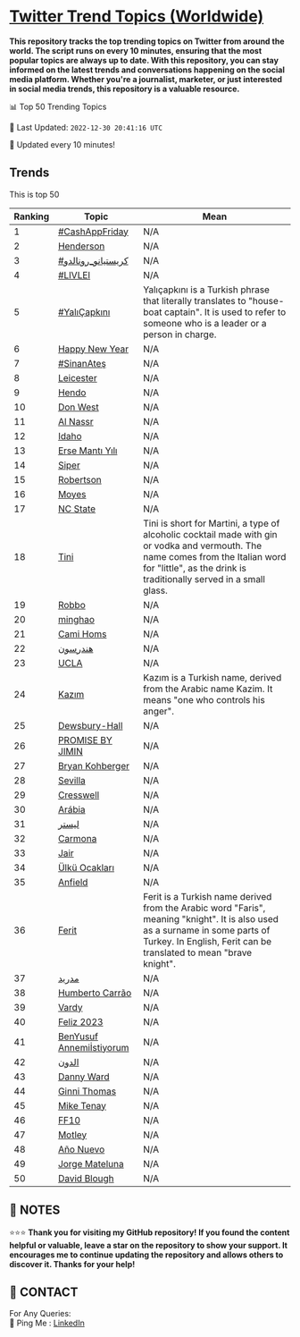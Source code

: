 [Twitter Trend Topics (Worldwide)](https://github.com/ErcinDedeoglu/Twitter-Trend-Topics)
==========

**This repository tracks the top trending topics on Twitter from around the world. 
The script runs on every 10 minutes, ensuring that the most popular topics are always up to date. 
With this repository, you can stay informed on the latest trends and conversations happening on the social media platform. 
Whether you're a journalist, marketer, or just interested in social media trends, this repository is a valuable resource.**


📊 Top 50 Trending Topics

📆 Last Updated: `2022-12-30 20:41:16 UTC`

🔧 Updated every 10 minutes!


## Trends

This is top 50

| Ranking | Topic | Mean |
| ------- | ------------ | ------------ |
| 1 | [#CashAppFriday](http://twitter.com/search?q=%23CashAppFriday) | N/A |
| 2 | [Henderson](http://twitter.com/search?q=Henderson) | N/A |
| 3 | [#كريستيانو_رونالدو](http://twitter.com/search?q=%23%d9%83%d8%b1%d9%8a%d8%b3%d8%aa%d9%8a%d8%a7%d9%86%d9%88_%d8%b1%d9%88%d9%86%d8%a7%d9%84%d8%af%d9%88) | N/A |
| 4 | [#LIVLEI](http://twitter.com/search?q=%23LIVLEI) | N/A |
| 5 | [#YalıÇapkını](http://twitter.com/search?q=%23Yal%c4%b1%c3%87apk%c4%b1n%c4%b1) | Yalıçapkını is a Turkish phrase that literally translates to "house-boat captain". It is used to refer to someone who is a leader or a person in charge. |
| 6 | [Happy New Year](http://twitter.com/search?q=Happy+New+Year) | N/A |
| 7 | [#SinanAteş](http://twitter.com/search?q=%23SinanAte%c5%9f) | N/A |
| 8 | [Leicester](http://twitter.com/search?q=Leicester) | N/A |
| 9 | [Hendo](http://twitter.com/search?q=Hendo) | N/A |
| 10 | [Don West](http://twitter.com/search?q=Don+West) | N/A |
| 11 | [Al Nassr](http://twitter.com/search?q=Al+Nassr) | N/A |
| 12 | [Idaho](http://twitter.com/search?q=Idaho) | N/A |
| 13 | [Erse Mantı Yılı](http://twitter.com/search?q=Erse+Mant%c4%b1+Y%c4%b1l%c4%b1) | N/A |
| 14 | [Siper](http://twitter.com/search?q=Siper) | N/A |
| 15 | [Robertson](http://twitter.com/search?q=Robertson) | N/A |
| 16 | [Moyes](http://twitter.com/search?q=Moyes) | N/A |
| 17 | [NC State](http://twitter.com/search?q=NC+State) | N/A |
| 18 | [Tini](http://twitter.com/search?q=Tini) | Tini is short for Martini, a type of alcoholic cocktail made with gin or vodka and vermouth. The name comes from the Italian word for "little", as the drink is traditionally served in a small glass. |
| 19 | [Robbo](http://twitter.com/search?q=Robbo) | N/A |
| 20 | [minghao](http://twitter.com/search?q=minghao) | N/A |
| 21 | [Cami Homs](http://twitter.com/search?q=Cami+Homs) | N/A |
| 22 | [هندرسون](http://twitter.com/search?q=%d9%87%d9%86%d8%af%d8%b1%d8%b3%d9%88%d9%86) | N/A |
| 23 | [UCLA](http://twitter.com/search?q=UCLA) | N/A |
| 24 | [Kazım](http://twitter.com/search?q=Kaz%c4%b1m) | Kazım is a Turkish name, derived from the Arabic name Kazim. It means "one who controls his anger". |
| 25 | [Dewsbury-Hall](http://twitter.com/search?q=Dewsbury-Hall) | N/A |
| 26 | [PROMISE BY JIMIN](http://twitter.com/search?q=PROMISE+BY+JIMIN) | N/A |
| 27 | [Bryan Kohberger](http://twitter.com/search?q=Bryan+Kohberger) | N/A |
| 28 | [Sevilla](http://twitter.com/search?q=Sevilla) | N/A |
| 29 | [Cresswell](http://twitter.com/search?q=Cresswell) | N/A |
| 30 | [Arábia](http://twitter.com/search?q=Ar%c3%a1bia) | N/A |
| 31 | [ليستر](http://twitter.com/search?q=%d9%84%d9%8a%d8%b3%d8%aa%d8%b1) | N/A |
| 32 | [Carmona](http://twitter.com/search?q=Carmona) | N/A |
| 33 | [Jair](http://twitter.com/search?q=Jair) | N/A |
| 34 | [Ülkü Ocakları](http://twitter.com/search?q=%c3%9clk%c3%bc+Ocaklar%c4%b1) | N/A |
| 35 | [Anfield](http://twitter.com/search?q=Anfield) | N/A |
| 36 | [Ferit](http://twitter.com/search?q=Ferit) | Ferit is a Turkish name derived from the Arabic word "Faris", meaning "knight". It is also used as a surname in some parts of Turkey. In English, Ferit can be translated to mean "brave knight". |
| 37 | [مدريد](http://twitter.com/search?q=%d9%85%d8%af%d8%b1%d9%8a%d8%af) | N/A |
| 38 | [Humberto Carrão](http://twitter.com/search?q=Humberto+Carr%c3%a3o) | N/A |
| 39 | [Vardy](http://twitter.com/search?q=Vardy) | N/A |
| 40 | [Feliz 2023](http://twitter.com/search?q=Feliz+2023) | N/A |
| 41 | [BenYusuf Annemiİstiyorum](http://twitter.com/search?q=BenYusuf+Annemi%c4%b0stiyorum) | N/A |
| 42 | [الدون](http://twitter.com/search?q=%d8%a7%d9%84%d8%af%d9%88%d9%86) | N/A |
| 43 | [Danny Ward](http://twitter.com/search?q=Danny+Ward) | N/A |
| 44 | [Ginni Thomas](http://twitter.com/search?q=Ginni+Thomas) | N/A |
| 45 | [Mike Tenay](http://twitter.com/search?q=Mike+Tenay) | N/A |
| 46 | [FF10](http://twitter.com/search?q=FF10) | N/A |
| 47 | [Motley](http://twitter.com/search?q=Motley) | N/A |
| 48 | [Año Nuevo](http://twitter.com/search?q=A%c3%b1o+Nuevo) | N/A |
| 49 | [Jorge Mateluna](http://twitter.com/search?q=Jorge+Mateluna) | N/A |
| 50 | [David Blough](http://twitter.com/search?q=David+Blough) | N/A |




## 📝 NOTES

⭐⭐⭐ **Thank you for visiting my GitHub repository! If you found the content helpful or valuable, leave a star on the repository to show your support. It encourages me to continue updating the repository and allows others to discover it. Thanks for your help!**

## 📨 CONTACT

 For Any Queries:  
            🏓 Ping Me : [LinkedIn](https://www.linkedin.com/in/ercindedeoglu/)